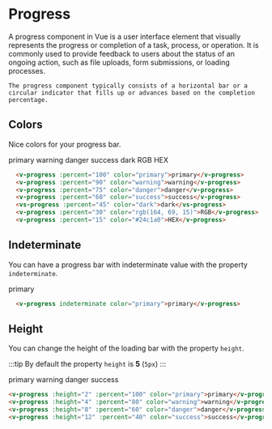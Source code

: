 # Progress

<box header>
    A progress component in Vue is a user interface element that visually represents the progress or completion of a task, process, or operation. It is commonly used to provide feedback to users about the status of an ongoing action, such as file uploads, form submissions, or loading processes.
    
    The progress component typically consists of a horizontal bar or a circular indicator that fills up or advances based on the completion percentage. 

</box>


<box>

## Colors

Nice colors for your progress bar.

<vuecode md>
<div slot="demo">
  <v-progress :percent="100" color="primary">primary</v-progress>
  <v-progress :percent="90" color="warning">warning</v-progress>
  <v-progress :percent="75" color="danger">danger</v-progress>
  <vs-progress :percent="60" color="success">success</v-progress>
  <v-progress :percent="45" color="dark">dark</v-progress>
  <v-progress :percent="30" color="rgb(164, 69, 15)">RGB</v-progress>
  <v-progress :percent="15" color="#24c1a0">HEX</v-progress>
</div>
<div slot="code">

```html
  <v-progress :percent="100" color="primary">primary</v-progress>
  <v-progress :percent="90" color="warning">warning</v-progress>
  <v-progress :percent="75" color="danger">danger</v-progress>
  <v-progress :percent="60" color="success">success</v-progress>
  <vs-progress :percent="45" color="dark">dark</vs-progress>
  <v-progress :percent="30" color="rgb(164, 69, 15)">RGB</v-progress>
  <v-progress :percent="15" color="#24c1a0">HEX</v-progress>
```

</div>
</vuecode>

</box>


<box>

## Indeterminate

You can have a progress bar with indeterminate value with the property `indeterminate`.

<vuecode md>
<div slot="demo">
  <v-progress indeterminate color="primary">primary</v-progress>
</div>
<div slot="code">

```html
  <v-progress indeterminate color="primary">primary</v-progress>
```

</div>
</vuecode>

</box>


<box>

## Height

You can change the height of the loading bar with the property `height`.

:::tip
By default the property `height` is **5** (`5px`)
:::

<vuecode md>
<div slot="demo">
  <v-progress :height="2" :percent="100" color="primary">primary</v-progress>
  <v-progress :height="4" :percent="80" color="warning">warning</v-progress>
  <v-progress :height="8" :percent="60" color="danger">danger</v-progress>
  <v-progress :height="12" :percent="40" color="success">success</v-progress>
</div>
<div slot="code">

```html
<v-progress :height="2" :percent="100" color="primary">primary</v-progress>
<v-progress :height="4" :percent="80" color="warning">warning</v-progress>
<v-progress :height="8" :percent="60" color="danger">danger</v-progress>
<v-progress :height="12" :percent="40" color="success">success</v-progress>
```

</div>
</vuecode>

</box>